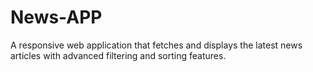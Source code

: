 # News-APP
A responsive web application that fetches and displays the latest news articles with advanced filtering and sorting features.
